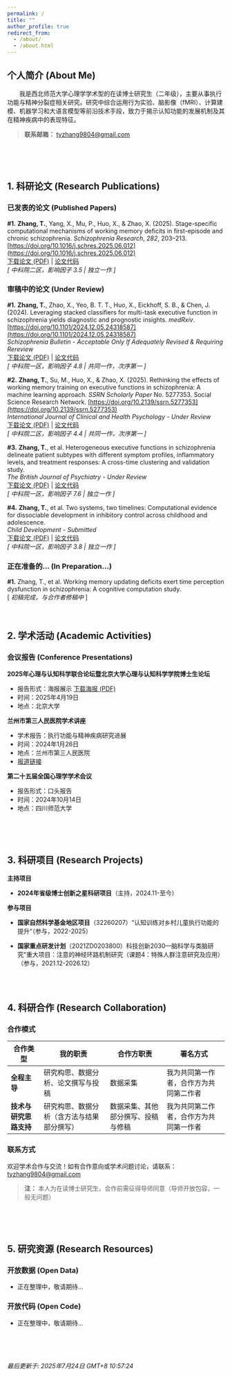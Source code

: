 ```yaml
---
permalink: /
title: ""
author_profile: true
redirect_from: 
  - /about/
  - /about.html
---
```


## 个人简介 (About Me)

　　我是西北师范大学心理学学术型的在读博士研究生（二年级），主要从事执行功能与精神分裂症相关研究。研究中综合运用行为实验、脑影像（fMRI）、计算建模、机器学习和大语言模型等前沿技术手段，致力于揭示认知功能的发展机制及其在精神疾病中的表现特征。

> **联系邮箱：** tyzhang9804@gmail.com
<br>
<br>
<br>

## 1. 科研论文 (Research Publications)

### 已发表的论文 (Published Papers)

**#1.** **Zhang, T.**, Yang, X., Mu, P., Huo, X., & Zhao, X. (2025). Stage-specific computational mechanisms of working memory deficits in first-episode and chronic schizophrenia. *Schizophrenia Research*, *282*, 203–213. [https://doi.org/10.1016/j.schres.2025.06.012](https://doi.org/10.1016/j.schres.2025.06.012)  <br>
[下载论文 (PDF)](https://tyzhang98.github.io/zhang/files/paper1.pdf) | [论文代码](https://github.com/tyzhang98/Two-back-task-HDDM)  
*[ 中科院二区，影响因子 3.5 | 独立一作 ]*

### 审稿中的论文 (Under Review)

**#1.** **Zhang, T.**, Zhao, X., Yeo, B. T. T., Huo, X., Eickhoff, S. B., & Chen, J. (2024). Leveraging stacked classifiers for multi-task executive function in schizophrenia yields diagnostic and prognostic insights. *medRxiv*. [https://doi.org/10.1101/2024.12.05.24318587](https://doi.org/10.1101/2024.12.05.24318587) <br>
*Schizophrenia Bulletin - Acceptable Only If Adequately Revised & Requiring Rereview*  
[下载论文 (PDF)](https://tyzhang98.github.io/zhang/files/paper2.pdf) | [论文代码](https://doi.org/10.6084/m9.figshare.26086594.v1)  
*[ 中科院一区，影响因子 4.8 | 共同一作，次序第一 ]*

**#2.** **Zhang, T.**, Su, M., Huo, X., & Zhao, X. (2025). Rethinking the effects of working memory training on executive functions in schizophrenia: A machine learning approach. *SSRN Scholarly Paper* No. 5277353. Social Science Research Network. [https://doi.org/10.2139/ssrn.5277353](https://doi.org/10.2139/ssrn.5277353)<br>
*International Journal of Clinical and Health Psychology - Under Review*  
[下载论文 (PDF)](https://tyzhang98.github.io/zhang/files/paper3.pdf) | [论文代码](https://github.com/tyzhang98/ML-PsyExecShift)  
*[ 中科院二区，影响因子 4.4 | 共同一作，次序第一 ]*

**#3.** **Zhang, T.**, et al. Heterogeneous executive functions in schizophrenia delineate patient subtypes with different symptom profiles, inflammatory levels, and treatment responses: A cross-time clustering and validation study. <br>
*The British Journal of Psychiatry - Under Review*  
[下载论文 (PDF)](https://tyzhang98.github.io/zhang/files/paper4.pdf) | [论文代码](https://github.com/tyzhang98/Code_Heterogeneous_EFs_in_SCZ)  
*[ 中科院一区，影响因子 7.6 | 独立一作 ]*

**#4.** **Zhang, T.**, et al. Two systems, two timelines: Computational evidence for dissociable development in inhibitory control across childhood and adolescence. <br>
*Child Development - Submitted*  
[下载论文 (PDF)](https://tyzhang98.github.io/zhang/files/paper5.pdf) | [论文代码](https://github.com/tyzhang98/inhibitory-control-dev-cogmodel-code)  
*[ 中科院一区，影响因子 3.8 | 独立一作 ]*

### 正在准备的... (In Preparation...)

**#1.** Zhang, T., et al. Working memory updating deficits exert time perception dysfunction in schizophrenia: A cognitive computation study.<br>
[ *初稿完成，与合作者修稿中* ]
<br>
<br>
<br>
## 2. 学术活动 (Academic Activities)

### 会议报告 (Conference Presentations)

**2025年心理与认知科学联合论坛暨北京大学心理与认知科学学院博士生论坛**  
- 报告形式：海报展示 [下载海报 (PDF)](https://tyzhang98.github.io/zhang/files/slides1.pdf)
- 时间：2025年4月19日
- 地点：北京大学

**兰州市第三人民医院学术讲座**  
- 学术报告：执行功能与精神疾病研究进展
- 时间：2024年1月26日
- 地点：兰州市第三人民医院
- [报道链接](https://mp.weixin.qq.com/s/9FDqAlwUzW0x5VWXVVJ02g?scene=1)

**第二十五届全国心理学学术会议**  
- 报告形式：口头报告
- 时间：2024年10月14日
- 地点：四川师范大学
<br>
<br>
<br>

## 3. 科研项目 (Research Projects)

**主持项目**
- **2024年省级博士创新之星科研项目**（主持，2024.11-至今）

**参与项目**
- **国家自然科学基金地区项目**（32260207）“认知训练对乡村儿童执行功能的提升“（参与，2022-2025）

- **国家重点研发计划**（2021ZD0203800）科技创新2030—脑科学与类脑研究"重大项目：注意的神经环路机制研究（课题4：特殊人群注意研究及应用）（参与，2021.12-2026.12）
<br>
<br>

## 4. 科研合作 (Research Collaboration)

### 合作模式

| 合作类型 | 我的职责 | 合作方职责 | 署名方式 |
|---------|---------|-----------|----------|
| **全程主导** | 研究构思、数据分析、论文撰写与投稿 | 数据采集 | 我为共同第一作者，合作方为共同第二作者 |
| **技术与研究思路支持** | 研究构思、数据分析（含方法与结果部分撰写） | 数据采集、其他部分撰写、投稿与修稿 | 我为共同第二作者，合作方为共同第一作者 |

### 联系方式

欢迎学术合作与交流！如有合作意向或学术问题讨论，请联系：tyzhang9804@gmail.com

> **注：** 本人为在读博士研究生，合作前需征得导师同意（导师开放包容，一般无问题）

<br>
<br>
<br>

## 5. 研究资源 (Research Resources)

### 开放数据 (Open Data)
- 正在整理中，敬请期待...

### 开放代码 (Open Code)
- 正在整理中，敬请期待...
<br>
<br>
<br>



*最后更新于: 2025年7月24日 GMT+8 10:57:24* 